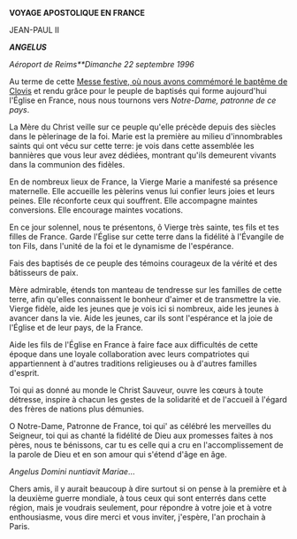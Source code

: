 **VOYAGE APOSTOLIQUE EN FRANCE**

JEAN-PAUL II

***ANGELUS***

*Aéroport de Reims**Dimanche 22 septembre 1996*

Au terme de cette [Messe festive, où nous avons commémoré le baptême de Clovis](/content/john-paul-ii/fr/homilies/1996/documents/hf_jp-ii_hom_19960922_centenario-clodoveo.html) et rendu grâce pour le peuple de baptisés qui forme aujourd'hui l'Église en France, nous nous tournons vers *Notre-Dame, patronne de ce pays*.

La Mère du Christ veille sur ce peuple qu'elle précède depuis des siècles dans le pèlerinage de la foi. Marie est la première au milieu d'innombrables saints qui ont vécu sur cette terre: je vois dans cette assemblée les bannières que vous leur avez dédiées, montrant qu'ils demeurent vivants dans la communion des fidèles.

En de nombreux lieux de France, la Vierge Marie a manifesté sa présence maternelle. Elle accueille les pèlerins venus lui confier leurs joies et leurs peines. Elle réconforte ceux qui souffrent. Elle accompagne maintes conversions. Elle encourage maintes vocations.

En ce jour solennel, nous te présentons, ô Vierge très sainte, tes fils et tes filles de France. Garde l'Église sur cette terre dans la fidélité à l'Évangile de ton Fils, dans l'unité de la foi et le dynamisme de l'espérance.

Fais des baptisés de ce peuple des témoins courageux de la vérité et des bâtisseurs de paix.

Mère admirable, étends ton manteau de tendresse sur les familles de cette terre, afin qu'elles connaissent le bonheur d'aimer et de transmettre la vie. Vierge fidèle, aide les jeunes que je vois ici si nombreux, aide les jeunes à avancer dans la vie. Aide les jeunes, car ils sont l'espérance et la joie de l'Église et de leur pays, de la France.

Aide les fils de l'Église en France à faire face aux difficultés de cette époque dans une loyale collaboration avec leurs compatriotes qui appartiennent à d'autres traditions religieuses ou à d'autres familles d'esprit.

Toi qui as donné au monde le Christ Sauveur, ouvre les cœurs à toute détresse, inspire à chacun les gestes de la solidarité et de l'accueil à l'égard des frères de nations plus démunies.

O Notre-Dame, Patronne de France, toi qui' as célébré les merveilles du Seigneur, toi qui as chanté la fidélité de Dieu aux promesses faites à nos pères, nous te bénissons, car tu es celle qui a cru en l'accomplissement de la parole de Dieu et en son amour qui s'étend d'âge en âge.

*Angelus Domini nuntiavit Mariae*...

Chers amis, il y aurait beaucoup à dire surtout si on pense à la première et à la deuxième guerre mondiale, à tous ceux qui sont enterrés dans cette région, mais je voudrais seulement, pour répondre à votre joie et à votre enthousiasme, vous dire merci et vous inviter, j'espère, l'an prochain à Paris.
